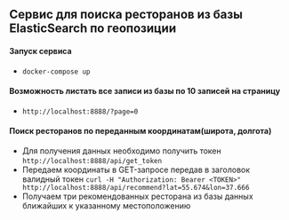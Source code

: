 ## Сервис для поиска ресторанов из базы ElasticSearch по геопозиции

#### Запуск сервиса

- `docker-compose up`

#### Возможность листать все записи из базы по 10 записей на страницу

- `http://localhost:8888/?page=0`

#### Поиск ресторанов по переданным координатам(широта, долгота)

- Для получения данных необходимо получить токен `http://localhost:8888/api/get_token`
- Передаем координаты в GET-запросе передав в заголовок валидный токен `curl -H "Authorization: Bearer <TOKEN>" http://localhost:8888/api/recommend?lat=55.674&lon=37.666`
- Получаем три рекомендованных ресторана из базы данных ближайших к указанному местоположению
